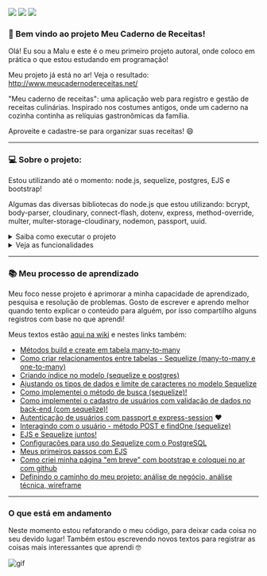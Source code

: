 <p align="left">
  <img src="https://img.shields.io/github/deployments/malufell/meu-caderno-de-receitas/meu-caderno-de-receitas"/>
  <img src="https://img.shields.io/github/issues/malufell/meu-caderno-de-receitas?style=flat-square"/>
  <img src="https://img.shields.io/github/last-commit/malufell/meu-caderno-de-receitas"/>
</p>

### :wave: Bem vindo ao projeto Meu Caderno de Receitas! 

Olá! Eu sou a Malu e este é o meu primeiro projeto autoral, onde coloco em prática o que estou estudando em programação!

Meu projeto já está no ar! Veja o resultado: http://www.meucadernodereceitas.net/

"Meu caderno de receitas": uma aplicação web para registro e gestão de receitas culinárias. Inspirado nos costumes antigos, onde um caderno na cozinha continha as relíquias gastronômicas da família. 

Aproveite e cadastre-se para organizar suas receitas! :smile:

---

### :computer: Sobre o projeto:

Estou utilizando até o momento: node.js, sequelize, postgres, EJS e bootstrap!

Algumas das diversas bibliotecas do node.js que estou utilizando: bcrypt, body-parser, cloudinary, connect-flash, dotenv, express, method-override, multer, multer-storage-cloudinary, nodemon, passport, uuid.

<details>
<summary>Saiba como executar o projeto</summary>

<br>

Como pré-requisito, é necessário ter o [Node.js](https://nodejs.org/en/) e o [Postgres](https://www.postgresql.org/) instalados no PC.

1. No terminal, clonar o projeto: `git clone https://github.com/malufell/meu-caderno-de-receitas.git`
2. Entrar na pasta do projeto: `cd meu-caderno-de-receitas`
3. Instalar as dependências: `npm install`
4. Configurar o postgres: no arquivo `config.json` da pasta "config" é necessário atualizar as informações abaixo conforme o postgres instalado no seu PC
```javascript
{
  "development": {
    "username": "postgres",
    "password": "admin",
    "database": "tutorial",
    "host": "127.0.0.1",
    "dialect": "postgres"
  }
}
```
5. Rodar a migração do Sequelize para criar as tabelas no banco de dados: `npx sequelize-cli db:migrate`
6. Rodar o comando `npx sequelize-cli db:seed:all` para popular a tabela de Categorias
7. Iniciar a aplicação com o comando `npm start`

</details>

<details>
<summary>Veja as funcionalidades</summary>
<br>

- Usuário realiza um cadastro com e-mail e senha e é redirecionado para a página de Login (a senha é criptografada antes de ser armazenada no banco de dados );
- Ao passar pelo processo de autenticação, o usuário é redirecionado para página com o seu Caderno de Receitas, onde visualiza os cards com o nome e a imagem das receitas cadastradas;
- Na página do Caderno de Receitas é possível ordenar as informações de diferentes formas: data de inclusão, data de atualização e ordem alfabética. Também há um campo de busca, que localiza as receitas pelo nome e é possível filtrar por categoria!
- É possível cadastrar uma nova receita através de duas formas:
  - a mais simples: através de até duas fotos do texto da receita (para os casos onde o usuário possui receitas anotadas e/ou um caderno físico e deseja backup);
  - preenchendo um formulário, que além das informações da receita (lista de ingredientes, modo de preparo, dicas) permite a inclusão de até duas imagens e a inclusão de link do youtube com o vídeo da receita;
  - ambas as formas de cadastro permitem a seleção de categorias para receita, ex.: lowcarb, vegetariana, doce, salgado, FIT e etc. Além disso, apenas nome e categoria são informações obrigatórias para um cadastro.
- Ao visualizar uma receita cadastrada, é possível assistir ao vídeo do youtube caso tenha sido cadastrado, junto com as demais informações inseridas pelo usuário;
- O usuário também pode realizar a edição e exclusão da receita;
- As informações são privadas, portanto somente o próprio usuário visualiza as suas receitas.

<br>
:pushpin: Ah! tenho várias ideias para deixar este projeto ainda mais legal e completo! A lista do que ainda vou implementar pode ser visualizada nas issues aqui do meu repositório :) 

</details>

---

### :books: Meu processo de aprendizado

Meu foco nesse projeto é aprimorar a minha capacidade de aprendizado, pesquisa e resolução de problemas. Gosto de escrever e aprendo melhor quando tento explicar o conteúdo para alguém, por isso compartilho alguns registros com base no que aprendi!

Meus textos estão [aqui na wiki](https://github.com/malufell/meu-caderno-de-receitas/wiki) e nestes links também:

- [Métodos build e create em tabela many-to-many](https://github.com/malufell/meu-caderno-de-receitas/wiki/d.-Create-em-tabela-many-to-many,-com-upload-de-imagem-e-inclus%C3%A3o-de-v%C3%ADdeo-do-youtube)
- [Como criar relacionamentos entre tabelas - Sequelize (many-to-many e one-to-many)](https://github.com/malufell/meu-caderno-de-receitas/wiki/c.-Tabelas-com-relacionamentos-many-to-many-e-one-to-many)
- [Criando índice no modelo (sequelize e postgres)](https://github.com/malufell/meu-caderno-de-receitas/wiki/b.-Criando-%C3%ADndice-no-modelo-(sequelize-e-postgres))
- [Ajustando os tipos de dados e limite de caracteres no modelo Sequelize](https://github.com/malufell/meu-caderno-de-receitas/wiki/a.-Atualizando-um-modelo-Sequelize)
- [Como implementei o método de busca (sequelize)!](https://github.com/malufell/meu-caderno-de-receitas/wiki/9.-Implementando-o-m%C3%A9todo-de-busca) 
- [Como implementei o cadastro de usuários com validação de dados no back-end (com sequelize)!](https://github.com/malufell/meu-caderno-de-receitas/wiki/8.-Cadastro-de-usu%C3%A1rios-com-valida%C3%A7%C3%A3o-de-dados-no-back-end)
- [Autenticação de usuários com passport e express-session](https://github.com/malufell/autenticacao-com-passport-express-session) :heart: 
- [Interagindo com o usuário - método POST e findOne (sequelize)](https://github.com/malufell/meu-caderno-de-receitas/wiki/6.-Interagindo-com-o-usu%C3%A1rio,-POST-e-findOne)
- [EJS e Sequelize juntos!](https://github.com/malufell/meu-caderno-de-receitas/wiki/5.-EJS-e-Sequelize-juntos)
- [Configurações para uso do Sequelize com o PostgreSQL](https://github.com/malufell/meu-caderno-de-receitas/wiki/4.-Sequelize-com-PostgreSQL)
- [Meus primeiros passos com EJS](https://github.com/malufell/meu-caderno-de-receitas/wiki/3.-Primeiros-passos-com-EJS)
- [Como criei minha página "em breve" com bootstrap e coloquei no ar com github](https://github.com/malufell/meu-caderno-de-receitas/wiki/2.-Cria%C3%A7%C3%A3o-da-p%C3%A1gina-tempor%C3%A1ria-%22em-breve%22)
- [Definindo o caminho do meu projeto: análise de negócio, análise técnica, wireframe](https://github.com/malufell/meu-caderno-de-receitas/wiki/1.-Definindo-o-caminho)

---

### O que está em andamento

Neste momento estou refatorando o meu código, para deixar cada coisa no seu devido lugar! Também estou escrevendo novos textos para registrar as coisas mais interessantes que aprendi :nerd_face:

![gif](https://media.giphy.com/media/10FwycrnAkpshW/giphy.gif)
